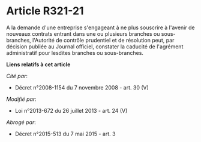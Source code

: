 # Article R321-21

A la demande d'une entreprise s'engageant à ne plus souscrire à l'avenir de nouveaux contrats entrant dans une ou plusieurs
branches ou sous-branches, l'Autorité de contrôle prudentiel et de résolution peut, par décision publiée au Journal officiel,
constater la caducité de l'agrément administratif pour lesdites branches ou sous-branches.

**Liens relatifs à cet article**

_Cité par_:

  - Décret n°2008-1154 du 7 novembre 2008 - art. 30 (V)

_Modifié par_:

  - Loi n°2013-672 du 26 juillet 2013 - art. 24 (V)

_Abrogé par_:

  - Décret n°2015-513 du 7 mai 2015 - art. 3
